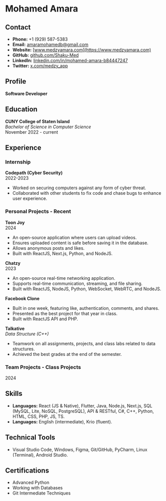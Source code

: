 # Mohamed Amara

## Contact
- **Phone:** +1 (929) 587-5383
- **Email:** [amaramohamedb@gmail.com](mailto:amaramohamedb@gmail.com)
- **Website:** [www.medzyamara.com](https://www.medzyamara.com)
- **GitHub:** [github.com/Shaku-Med](https://github.com/Shaku-Med)
- **LinkedIn:** [linkedin.com/in/mohamed-amara-b84447247](https://www.linkedin.com/in/mohamed-amara-b84447247/)
- **Twitter:** [x.com/medzy_app](https://x.com/medzy_app)

## Profile
**Software Developer**

## Education
**CUNY College of Staten Island**  
_Bachelor of Science in Computer Science_  
November 2022 - current

## Experience

### Internship
**Codepath (Cyber Security)**  
2022-2023  
- Worked on securing computers against any form of cyber threat.
- Collaborated with other students to fix code and chase bugs to enhance user experience.

### Personal Projects - Recent

**Toon Joy**  
2024  
- An open-source application where users can upload videos.
- Ensures uploaded content is safe before saving it in the database.
- Allows anonymous posts and likes.
- Built with ReactJS, Next.js, Python, and NodeJS.

**Chatzy**  
2023  
- An open-source real-time networking application.
- Supports real-time communication, streaming, and file sharing.
- Built with ReactJS, NodeJS, Python, WebSocket, WebRTC, and NodeJS.

**Facebook Clone**  
- Built in one week, featuring like, authentication, comments, and shares.
- Presented as the best project for that year in class.
- Built with ReactJS API and PHP.

**Talkative**  
_Data Structure (C++)_  
- Teamwork on all assignments, projects, and class labs related to data structures.
- Achieved the best grades at the end of the semester.

### Team Projects - Class Projects
2024

## Skills
- **Languages:** React (JS & Native), Flutter, Java, Node.js, Next.js, SQL (MySQL, Lite, NoSQL, PostgreSQL), API & RESTful, C#, C++, Python, HTML, CSS, PHP, JS, TS.
- **Languages:** English (intermediate), Krio (fluent).

## Technical Tools
- Visual Studio Code, Windows, Figma, Git/GitHub, PyCharm, Linux (Terminal), Android Studio.

## Certifications
- Advanced Python
- Working with Databases
- Git Intermediate Techniques
